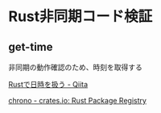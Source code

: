 # Rust非同期コード検証


## get-time

非同期の動作確認のため、時刻を取得する

[Rustで日時を扱う - Qiita](https://qiita.com/fujitayy/items/ae6175118cbed7134594#%E6%96%87%E5%AD%97%E5%88%97%E3%81%AB%E5%A4%89%E6%8F%9B)

[chrono - crates.io: Rust Package Registry](https://crates.io/crates/chrono)